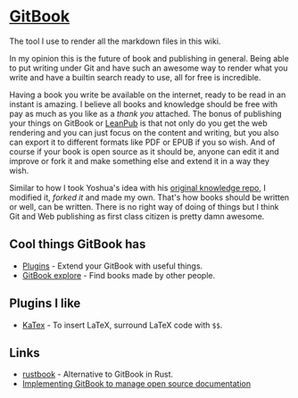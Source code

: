 # [GitBook](https://www.gitbook.com)
The tool I use to render all the markdown files in this wiki.

In my opinion this is the future of book and publishing in general. Being able to put writing under Git and have such an awesome way to render what you write and have a builtin search ready to use, all for free is incredible.

Having a book you write be available on the internet, ready to be read in an instant is amazing. I believe all books and knowledge should be free with pay as much as you like as a _thank you_ attached. The bonus of publishing your things on GitBook or [LeanPub](https://leanpub.com) is that not only do you get the web rendering and you can just focus on the content and writing, but you also can export it to different formats like PDF or EPUB if you so wish. And of course if your book is open source as it should be, anyone can edit it and improve or fork it and make something else and extend it in a way they wish.

Similar to how I took Yoshua's idea with his [original knowledge repo](https://github.com/yoshuawuyts/knowledge), I modified it, _forked it_ and made my own. That's how books should be written or well, can be written. There is no right way of doing of things but I think Git and Web publishing as first class citizen is pretty damn awesome.

## Cool things GitBook has
- [Plugins](https://toolchain.gitbook.com/) - Extend your GitBook with useful things.
- [GitBook explore](https://www.gitbook.com/explore) - Find books made by other people.

## Plugins I like
- [KaTex](https://plugins.gitbook.com/plugin/katex) - To insert LaTeX, surround LaTeX code with `$$`.

## Links
- [rustbook](https://github.com/steveklabnik/rustbook) - Alternative to GitBook in Rust.
- [Implementing GitBook to manage open source documentation](https://blog.strapi.io/gitbook-open-source-documentation/)
